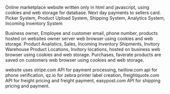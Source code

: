 Online marketplace website written only  in html and javascript, using cookies and web storage for database. Next day payments to sellers card. Picker System, Product Upload System, Shipping System, Analytics System, Incoming Inventory System

Business owner, Employee and customer email, phone number, products hosted on websites owner server web browser using cookies and web storage. Product Analistics, Sales, Incoming Inventory Shipments, Invitory Warehouse Product Locations, Invitory locations, hosted on business web browser using cookies and web storage.
Purchases, faverate products are saved on customers web browser using cookies and web storage. 

website uses stripe.com API for payment processing, twillow.com api for phone verification, qz.io for zebra printer label creation, freightquote.com API for freight pricing and freight payment, easypost.com API for shipping pricing and payment.